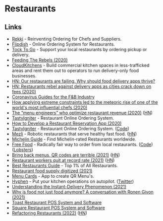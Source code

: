 # Restaurants

## Links

- [Rekki](https://rekki.com/en-us/) - Reinventing Ordering for Chefs and Suppliers.
- [Flipdish](https://www.flipdish.com/) - Online Ordering System for Restaurants.
- [Tock To Go](https://www.exploretock.com/) - Support your local restaurants by ordering pickup or delivery.
- [Feeding The Rebels (2020)](https://medium.com/@JeremyDiamond/feeding-the-rebels-6d748b8cfc58)
- [CloudKitchens](https://www.cloudkitchens.com/) - Build commercial kitchen spaces in less-trafficked areas and rent them out to operators to run delivery-only food businesses.
- [HN: Our restaurants are failing. Why should food delivery apps thrive?](https://news.ycombinator.com/item?id=23204225)
- [HN: Restaurants rebel against delivery apps as cities crack down on fees (2020)](https://news.ycombinator.com/item?id=23291170)
- [Coronavirus Guides for the F&B Industry](https://fnbcovidguide.com/)
- [How applying extreme constraints led to the meteoric rise of one of the world's most influential chefs (2020)](https://twitter.com/kevinleeme/status/1291763997595688962)
- [The “menu engineers” who optimize restaurant revenue (2020)](https://thehustle.co/meet-the-menu-engineers-helping-restaurants-retool-during-the-pandemic/) ([HN](https://news.ycombinator.com/item?id=24322607))
- [TastyIgniter](https://tastyigniter.com/) - Restaurant Online Ordering System.
- [How to Develop a Restaurant Reservation App (2020)](https://steelkiwi.com/blog/how-to-develop-a-restaurant-reservation-app/)
- [TastyIgniter](https://tastyigniter.com/) - Restaurant Online Ordering System. ([Code](https://github.com/tastyigniter/TastyIgniter))
- [Mezli](https://www.mezli.com/) - Robotic restaurants that serve healthy fast food. ([HN](https://news.ycombinator.com/item?id=26468204))
- [Michelin Guide](https://guide.michelin.com/en) - Find Michelin-rated Restaurants worldwide.
- [Free Food](https://freefood.is/) - Radically fair way to order from local restaurants. ([Code](https://github.com/noahlevenson/libfood)) ([Lobsters](https://lobste.rs/s/vhxlg5/decentralized_location_aware_p2p))
- [Bring back menus, QR codes are terrible (2021)](https://slate.com/human-interest/2021/06/bring-back-menus-end-qr-codes.html) ([HN](https://news.ycombinator.com/item?id=27671392))
- [Restaurant workers quit at record rate (2021)](https://www.npr.org/2021/07/20/1016081936/low-pay-no-benefits-rude-customers-restaurant-workers-quit-at-record-rate) ([HN](https://news.ycombinator.com/item?id=27894640))
- [Best Restaurants Guide](https://brguide.com/) - Top 1% of All Restaurants.
- [Restaurant food supply digitized (2021)](https://twitter.com/patrick_oshag/status/1458955349734662152?s=20)
- [Menu Cards](https://menu.cards/) - App to create QR Menu's.
- [Hyphen](https://usehyphen.com/) - Put your kitchen operations on autopilot. ([Twitter](https://twitter.com/gethyphen))
- [Understanding the Instant-Delivery Phenomenon (2021)](https://tanay.substack.com/p/understanding-the-instant-delivery)
- [Why is food not just food anymore? A conversation with Ronen Givon (2021)](https://www.c41magazine.com/food-not-just-food-anymore-conversation-ronen-givon/)
- [Toast Restaurant POS System and Software](https://pos.toasttab.com/)
- [Square Restaurant POS System and Software](https://squareup.com/us/en/point-of-sale/restaurants)
- [Refactoring Restaurants (2022)](https://www.thediff.co/p/refactoring-restaurants?s=r) ([HN](https://news.ycombinator.com/item?id=31256487))
